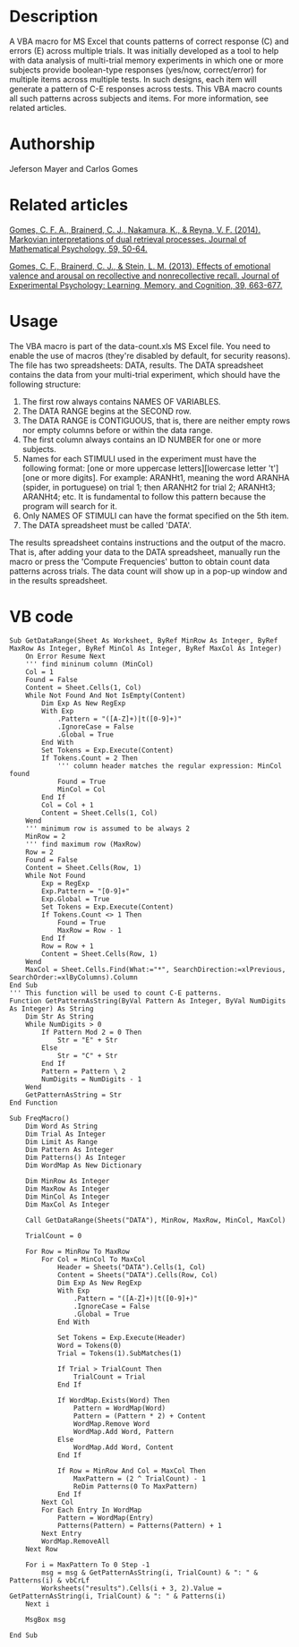 # Description
A VBA macro for MS Excel that counts patterns of correct response (C) and errors (E) across multiple trials. It was initially developed as a tool to help with data analysis of multi-trial memory experiments in which one or more subjects provide boolean-type responses (yes/now, correct/error) for multiple items across multiple tests. In such designs, each item will generate a pattern of C-E responses across tests. This VBA macro counts all such patterns across subjects and items. For more information, see related articles.


# Authorship
Jeferson Mayer and Carlos Gomes


# Related articles
[Gomes, C. F. A., Brainerd, C. J., Nakamura, K., & Reyna, V. F. (2014). Markovian interpretations of dual retrieval processes. Journal of Mathematical Psychology, 59, 50-64.](https://www.sciencedirect.com/science/article/abs/pii/S0022249613000618)

[Gomes, C. F., Brainerd, C. J., & Stein, L. M. (2013). Effects of emotional valence and arousal on recollective and nonrecollective recall. Journal of Experimental Psychology: Learning, Memory, and Cognition, 39, 663-677.](https://psycnet.apa.org/record/2012-13130-001)


# Usage
The VBA macro is part of the data-count.xls MS Excel file.  You need to enable the use of macros (they're disabled by default, for security reasons). The file has two spreadsheets: DATA, results.  The DATA spreadsheet contains the data from your multi-trial experiment, which should have the following structure:

1. The first row always contains NAMES OF VARIABLES.
2. The DATA RANGE begins at the SECOND row.
3. The DATA RANGE is CONTIGUOUS, that is, there are neither empty rows nor empty columns before or within the data range. 
4. The first column always contains an ID NUMBER for one or more subjects.
5. Names for each STIMULI used in the experiment must have the following format: [one or more uppercase letters][lowercase letter 't'][one or more digits]. For example: ARANHt1, meaning the word ARANHA (spider, in portuguese) on trial 1; then ARANHt2 for trial 2; ARANHt3; ARANHt4; etc. It is fundamental to follow this pattern because the program will search for it. 
6. Only NAMES OF STIMULI can have the format specified on the 5th item.
7. The DATA spreadsheet must be called 'DATA'. 

The results spreadsheet contains instructions and the output of the macro. That is, after adding your data to the DATA spreadsheet, manually run the macro or press the 'Compute Frequencies' button to obtain count data patterns across trials.  The data count will show up in a pop-up window and in the results spreadsheet.


# VB code
``` dif
Sub GetDataRange(Sheet As Worksheet, ByRef MinRow As Integer, ByRef MaxRow As Integer, ByRef MinCol As Integer, ByRef MaxCol As Integer)
    On Error Resume Next
    ''' find mininum column (MinCol)
    Col = 1
    Found = False
    Content = Sheet.Cells(1, Col)
    While Not Found And Not IsEmpty(Content)
        Dim Exp As New RegExp
        With Exp
            .Pattern = "([A-Z]+)|t([0-9]+)"
            .IgnoreCase = False
            .Global = True
        End With
        Set Tokens = Exp.Execute(Content)
        If Tokens.Count = 2 Then
            ''' column header matches the regular expression: MinCol found
            Found = True
            MinCol = Col
        End If
        Col = Col + 1
        Content = Sheet.Cells(1, Col)
    Wend
    ''' minimum row is assumed to be always 2
    MinRow = 2
    ''' find maximum row (MaxRow)
    Row = 2
    Found = False
    Content = Sheet.Cells(Row, 1)
    While Not Found
        Exp = RegExp
        Exp.Pattern = "[0-9]+"
        Exp.Global = True
        Set Tokens = Exp.Execute(Content)
        If Tokens.Count <> 1 Then
            Found = True
            MaxRow = Row - 1
        End If
        Row = Row + 1
        Content = Sheet.Cells(Row, 1)
    Wend
    MaxCol = Sheet.Cells.Find(What:="*", SearchDirection:=xlPrevious, SearchOrder:=xlByColumns).Column
End Sub
''' This function will be used to count C-E patterns.
Function GetPatternAsString(ByVal Pattern As Integer, ByVal NumDigits As Integer) As String
    Dim Str As String
    While NumDigits > 0
        If Pattern Mod 2 = 0 Then
            Str = "E" + Str
        Else
            Str = "C" + Str
        End If
        Pattern = Pattern \ 2
        NumDigits = NumDigits - 1
    Wend
    GetPatternAsString = Str
End Function

Sub FreqMacro()
    Dim Word As String
    Dim Trial As Integer
    Dim Limit As Range
    Dim Pattern As Integer
    Dim Patterns() As Integer
    Dim WordMap As New Dictionary

    Dim MinRow As Integer
    Dim MaxRow As Integer
    Dim MinCol As Integer
    Dim MaxCol As Integer

    Call GetDataRange(Sheets("DATA"), MinRow, MaxRow, MinCol, MaxCol)

    TrialCount = 0

    For Row = MinRow To MaxRow
        For Col = MinCol To MaxCol
            Header = Sheets("DATA").Cells(1, Col)
            Content = Sheets("DATA").Cells(Row, Col)
            Dim Exp As New RegExp
            With Exp
                .Pattern = "([A-Z]+)|t([0-9]+)"
                .IgnoreCase = False
                .Global = True
            End With

            Set Tokens = Exp.Execute(Header)
            Word = Tokens(0)
            Trial = Tokens(1).SubMatches(1)

            If Trial > TrialCount Then
                TrialCount = Trial
            End If

            If WordMap.Exists(Word) Then
                Pattern = WordMap(Word)
                Pattern = (Pattern * 2) + Content
                WordMap.Remove Word
                WordMap.Add Word, Pattern
            Else
                WordMap.Add Word, Content
            End If

            If Row = MinRow And Col = MaxCol Then
                MaxPattern = (2 ^ TrialCount) - 1
                ReDim Patterns(0 To MaxPattern)
            End If
        Next Col
        For Each Entry In WordMap
            Pattern = WordMap(Entry)
            Patterns(Pattern) = Patterns(Pattern) + 1
        Next Entry
        WordMap.RemoveAll
    Next Row

    For i = MaxPattern To 0 Step -1
        msg = msg & GetPatternAsString(i, TrialCount) & ": " & Patterns(i) & vbCrLf
        Worksheets("results").Cells(i + 3, 2).Value = GetPatternAsString(i, TrialCount) & ": " & Patterns(i)
    Next i

    MsgBox msg

End Sub
```
